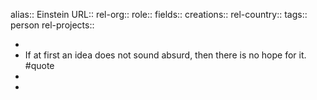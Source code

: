 alias:: Einstein
URL::
rel-org::
role::
fields::
creations::
rel-country::
tags:: person
rel-projects::



-
- If at first an idea does not sound absurd, then there is no hope for it. #quote
-
-

